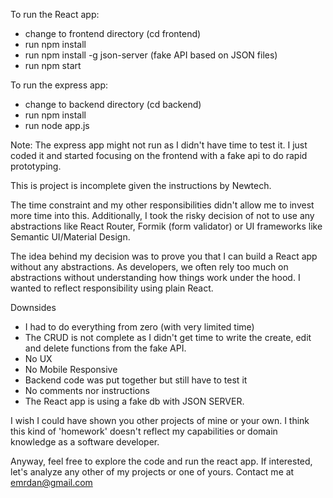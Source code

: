 To run the React app:

  - change to frontend directory (cd frontend)
  - run npm install
  - run npm install -g json-server (fake API based on JSON files)
  - run npm start
  
To run the express app:

  - change to backend directory (cd backend)
  - run npm install
  - run node app.js 
  
Note: The express app might not run as I didn't have time to test it. I just coded it and started focusing on the frontend with a fake api to do rapid prototyping.


This is project is incomplete given the instructions by Newtech.

The time constraint and my other responsibilities didn't allow me to invest more time into this. Additionally, I took the risky decision of not to use any abstractions like React Router, Formik (form validator) or UI frameworks like Semantic UI/Material Design.

The idea behind my decision was to prove you that I can build a React app without any abstractions. As developers, we often rely too much on abstractions without understanding how things work under the hood. I wanted to reflect responsibility using plain React.

Downsides

  - I had to do everything from zero (with very limited time)
  - The CRUD is not complete as I didn't get time to write the create, edit and delete functions from the fake API.
  - No UX
  - No Mobile Responsive
  - Backend code was put together but still have to test it
  - No comments nor instructions
  - The React app is using a fake db with JSON SERVER.
  
I wish I could have shown you other projects of mine or your own. I think this kind of 'homework' doesn't reflect my capabilities or domain knowledge as a software developer.

Anyway, feel free to explore the code and run the react app. If interested, let's analyze any other of my projects or one of yours. Contact me at emrdan@gmail.com
